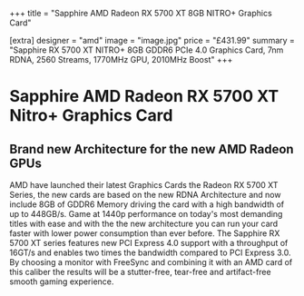 +++
title = "Sapphire AMD Radeon RX 5700 XT 8GB NITRO+ Graphics Card"

[extra]
designer = "amd"
image = "image.jpg"
price = "£431.99"
summary = "Sapphire RX 5700 XT NITRO+ 8GB GDDR6 PCIe 4.0 Graphics Card, 7nm RDNA, 2560 Streams, 1770MHz GPU, 2010MHz Boost"
+++
# Sapphire AMD Radeon RX 5700 XT Nitro+ Graphics Card

## Brand new Architecture for the new AMD Radeon GPUs

AMD have launched their latest Graphics Cards the Radeon RX 5700 XT Series, the new cards are based on the new RDNA Architecture and now include 8GB of GDDR6 Memory driving the card with a high bandwidth of up to 448GB/s. Game at 1440p performance on today's most demanding titles with ease and with the the new architecture you can run your card faster with lower power consumption than ever before. The Sapphire RX 5700 XT series features new PCI Express 4.0 support with a throughput of 16GT/s and enables two times the bandwidth compared to PCI Express 3.0. By choosing a monitor with FreeSync and combining it with an AMD card of this caliber the results will be a stutter-free, tear-free and artifact-free smooth gaming experience.
